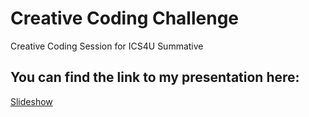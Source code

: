 # Creative Coding Challenge
Creative Coding Session for ICS4U Summative

## You can find the link to my presentation here:
[Slideshow](https://docs.google.com/presentation/d/1Zogg8Zi0FBeAdl6b7UgqPDg0sOvqD-sXCHKTs6eGZZM/edit?usp=sharing)

